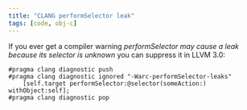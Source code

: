 ```yaml
---
title: "CLANG performSelector leak"
tags: [code, obj-c]
---
```


If you ever get a compiler warning *performSelector may cause a leak because its selector is unknown* you can suppress it in LLVM 3.0:

``` objc
#pragma clang diagnostic push
#pragma clang diagnostic ignored "-Warc-performSelector-leaks"
    [self.target performSelector:@selector(someAction:) withObject:self];
#pragma clang diagnostic pop
```
